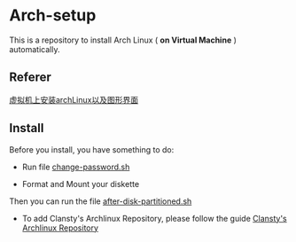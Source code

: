 # Arch-setup

This is a repository to install Arch Linux ( **on Virtual Machine** ) automatically.

## Referer

[虚拟机上安装archLinux以及图形界面](https://www.jianshu.com/p/619274de1935)

## Install

Before you install, you have something to do:

* Run file [change-password.sh](change-password.sh)

* Format and Mount your diskette

Then you can run the file [after-disk-partitioned.sh](after-disk-partitioned.sh)

* To add Clansty's Archlinux Repository, please follow the guide [Clansty's Archlinux Repository](https://pacman.ltd/)

